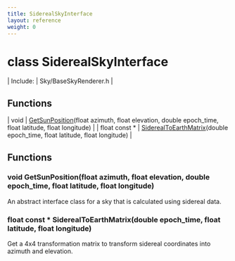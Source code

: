 ```yaml
---
title: SiderealSkyInterface
layout: reference
weight: 0
---
```

class SiderealSkyInterface
===

| Include: | Sky/BaseSkyRenderer.h |



Functions
---

| void | [GetSunPosition](#GetSunPosition)(float azimuth, float elevation, double epoch_time, float latitude, float longitude) |
| float  const * | [SiderealToEarthMatrix](#SiderealToEarthMatrix)(double epoch_time, float latitude, float longitude) |


Functions
---
<a name="GetSunPosition"></a>
### void GetSunPosition(float azimuth, float elevation, double epoch_time, float latitude, float longitude)
An abstract interface class for a sky that is calculated using sidereal data.
<a name="SiderealToEarthMatrix"></a>
### float  const * SiderealToEarthMatrix(double epoch_time, float latitude, float longitude)
Get a 4x4 transformation matrix to transform sidereal coordinates into azimuth and elevation.
